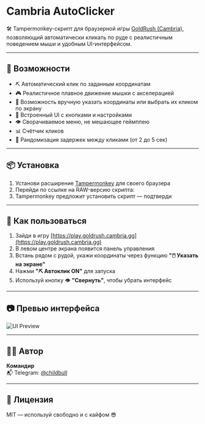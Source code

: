 # Cambria AutoClicker

🛠️ Tampermonkey-скрипт для браузерной игры [GoldRush (Cambria)](https://play.goldrush.cambria.gg), позволяющий автоматически кликать по руде с реалистичным поведением мыши и удобным UI-интерфейсом.

---

## 🚀 Возможности

- ⛏️ Автоматический клик по заданным координатам
- 🎮 Реалистичное плавное движение мышки с акселерацией
- 🎯 Возможность вручную указать координаты или выбрать их кликом по экрану
- 🧩 Встроенный UI с кнопками и настройками
- 👁️ Сворачиваемое меню, не мешающее геймплею
- 📊 Счётчик кликов
- 🔁 Рандомизация задержек между кликами (от 2 до 5 сек)

---

## 📦 Установка

1. Установи расширение [Tampermonkey](https://www.tampermonkey.net/) для своего браузера
2. Перейди по ссылке на RAW-версию скрипта:
3. Tampermonkey предложит установить скрипт — подтверди

---

## 🧠 Как пользоваться

1. Зайди в игру [https://play.goldrush.cambria.gg](https://play.goldrush.cambria.gg)
2. В левом центре экрана появится панель управления
3. Встань рядом с рудой, укажи координаты через функцию **"🖱️ Указать на экране"**
4. Нажми **"⛏️ Автоклик ON"** для запуска
5. Используй кнопку 👁️ **"Свернуть"**, чтобы убрать интерфейс

---

## 📷 Превью интерфейса

![UI Preview](https://i.imgur.com/U2hQT3O.png)

---

## 🧑‍💻 Автор

**Командир**  
📬 Telegram: [@childbull](https://t.me/childbull)

---

## 📜 Лицензия

MIT — используй свободно и с кайфом 😎
